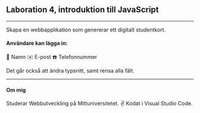 ## Laboration 4, introduktion till JavaScript

***

Skapa en webbapplikation som genererar ett digitalt studentkort.

#### Användare kan lägga in:

👤 Namn
✉️ E-post
☎️ Telefonnummer

Det går också att ändra typsnitt, samt rensa alla fält.

***

#### Om mig

Studerar Webbutveckling på Mittuniversitetet. ✌️
Kodat i Visual Studio Code.
